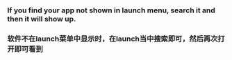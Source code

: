 ### If you find your app not shown in launch menu, search it and then it will show up.


### 软件不在launch菜单中显示时，在launch当中搜索即可，然后再次打开即可看到
